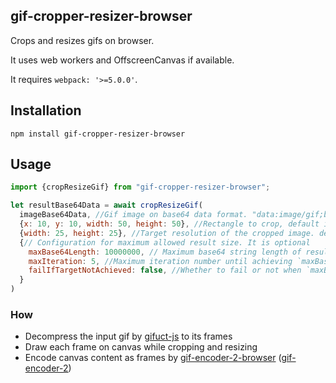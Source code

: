 ## gif-cropper-resizer-browser

Crops and resizes gifs on browser.

It uses web workers and OffscreenCanvas if available.

It requires `webpack: '>=5.0.0'`.

## Installation

```
npm install gif-cropper-resizer-browser
```

## Usage

```js
import {cropResizeGif} from "gif-cropper-resizer-browser";

let resultBase64Data = await cropResizeGif(
  imageBase64Data, //Gif image on base64 data format. "data:image/gif;base64,..." 
  {x: 10, y: 10, width: 50, height: 50}, //Rectangle to crop, default is all the gif
  {width: 25, height: 25}, //Target resolution of the cropped image. default is the size of crop. The result can be smaller than this if `maxSizeConfig` is set
  {// Configuration for maximum allowed result size. It is optional
    maxBase64Length: 10000000, // Maximum base64 string length of result
    maxIteration: 5, //Maximum iteration number until achieving `maxBase64Length`
    failIfTargetNotAchieved: false, //Whether to fail or not when `maxBase64Length` is not achieved and the iteration count reached `maxIteration`
  }
)
```

### How

* Decompress the input gif by [gifuct-js](https://github.com/matt-way/gifuct-js) to its frames
* Draw each frame on canvas while cropping and resizing
* Encode canvas content as frames by [gif-encoder-2-browser](https://github.com/fthdgn/gif-encoder-2-browser) ([gif-encoder-2](https://github.com/benjaminadk/gif-encoder-2/))
